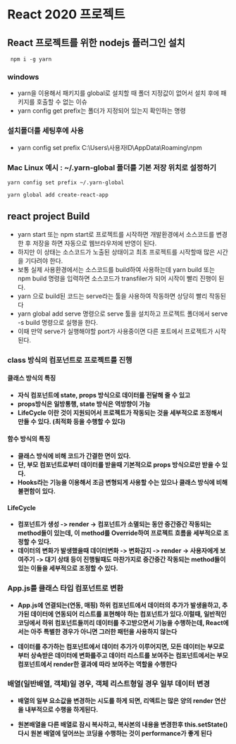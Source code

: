 # React 2020 프로젝트

## React 프로젝트를 위한 nodejs 플러그인 설치

```
 npm i -g yarn
```
### windows

- yarn을 이용해서 패키지를 global로 설치할 때 폴더 지정값이 없어서 설치 후에 패키지를 호출할 수 없는 이슈
- yarn config get prefix는 폴더가 지정되어 있는지 확인하는 명령

### 설치폴더를 세팅후에 사용

- yarn config set prefix C:\Users\사용자ID\AppData\Roaming\npm

### Mac Linux 예시 : ~/.yarn-global 폴더를 기본 저장 위치로 설정하기
```
yarn config set prefix ~/.yarn-global

yarn global add create-react-app
```
## react project Build

* yarn start 또는 npm start로 프로젝트를 시작하면 개발환경에서 소스코드를 변경한 후 저장을 하면 자동으로 웹브라우저에 반영이 된다.
* 하지만 이 상태는 소스코드가 노출된 상태이고 최초 프로젝트를 시작할때 많은 시간을 기다려야 한다.
* 보통 실제 사용환경에서는 소스코드를 build하여 사용하는데 yarn build 또는 npm build 명령을 입력하면 소스코드가 transfiler가 되어 시작이 빨리 진행이 된다.
* yarn 으로 build된 코드는 serve라는 툴을 사용하여 작동하면 상당히 빨리 작동된다
* yarn global add serve 명령으로 serve 툴을 설치하고 프로젝트 폴더에서 serve -s build 명령으로 실행을 한다.
* 이때 만약 serve가  실행해야할 port가 사용중이면 다른 포트에서 프로젝트가 시작된다.

### <b>class 방식의 컴포넌트로 프로젝트를 진행
#### 클래스 방식의 특징
* 자식 컴포넌트에 state, props 방식으로 데이터를 전달해 줄 수 있고 
* props방식은 일방통행, state 방식은 역방향이 가능
* LifeCycle 이란 것이 지원되어서 프로젝트가 작동되는 것을 세부적으로 조정해서 만들 수 있다. (최적화 등을 수행할 수 있다)

#### 함수 방식의 특징
- 클래스 방식에 비해 코드가 간결한 면이 있다.
- 단, 부모 컴포넌트로부터 데이터를 받을때 기본적으로 props 방식으로만 받을 수 있다.
- Hooks라는 기능을 이용해서 조금 변형되게 사용할 수는 있으나 클래스 방식에 비해 불편함이 있다.

#### LifeCycle
* 컴포넌트가 생성 -> render -> 컴포넌트가 소멸되는 동안 중간중간 작동되는 method들이 있는데, 이 method를 Override하여 프로젝트 흐름을 세부적으로 조정할 수 있다.
* 데이터의 변화가 발생했을때 데이터변화 -> 변화감지 -> render -> 사용자에게 보여주기 -> 대기 상태 등이 진행될때도 마찬가지로 중간중간 작동되는 method들이 있는 이들을 세부적으로 조정할 수 있다.

### App.js를 클래스 타입 컴포넌트로 변환
* App.js에 연결되는(연동, 매핑) 하위 컴포넌트에서 데이터의 추가가 발생을하고, 추가된 데이터에 연동되어 리스트를 표현해야 하는 컴포넌트가 있다.이럴때, 일반적인 코딩에서 하위 컴포넌트들끼리 데이터를 주고받으면서 기능을 수행하는데, React에서는 아주 특별한 경우가 아니면 그러한 패턴을 사용하지 않는다

* 데이터를 추가하는 컴포넌트에서 데이터 추가가 이루어지면, 모든 데이터는 부모로부터 상속받은 데이터에 변화를주고 데이터 리스트를 보여주는 컴포넌트에서는 부모 컴포넌트에서 render한 결과에 따라 보여주는 역할을 수행한다

### 배열(일반배열, 객체)일 경우, 객체 리스트형일 경우 일부 데이터 변경
* 배열의 일부 요소값을 변경하는 시도를 하게 되면, 리엑트는 많은 양의 render 연산을 내부적으로 수행을 하게된다.

* 원본배열을 다른 배열로 잠시 복사하고, 복사본의 내용을 변경한후 this.setState() 다시 원본 배열에 덮어쓰는 코딩을 수행하는 것이 performance가 좋게 된다